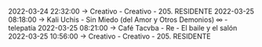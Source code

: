 2022-03-24 22:32:00 -> Creativo - Creativo - 205. RESIDENTE
2022-03-25 08:18:00 -> Kali Uchis - Sin Miedo (del Amor y Otros Demonios) ∞ - telepatía
2022-03-25 08:21:00 -> Café Tacvba - Re - El baile y el salón
2022-03-25 10:56:00 -> Creativo - Creativo - 205. RESIDENTE
